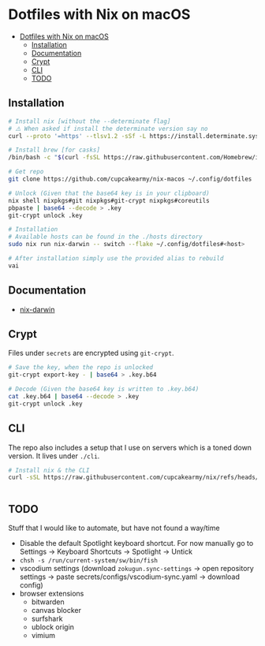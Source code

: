# Dotfiles with Nix on macOS

<!--toc:start-->

- [Dotfiles with Nix on macOS](#dotfiles-with-nix-on-macos)
  - [Installation](#installation)
  - [Documentation](#documentation)
  - [Crypt](#crypt)
  - [CLI](#cli)
  - [TODO](#todo)
  <!--toc:end-->

## Installation

```bash
# Install nix [without the --determinate flag]
# ⚠️ When asked if install the determinate version say no
curl --proto '=https' --tlsv1.2 -sSf -L https://install.determinate.systems/nix | sh -s -- install

# Install brew [for casks]
/bin/bash -c "$(curl -fsSL https://raw.githubusercontent.com/Homebrew/install/HEAD/install.sh)"

# Get repo
git clone https://github.com/cupcakearmy/nix-macos ~/.config/dotfiles

# Unlock (Given that the base64 key is in your clipboard)
nix shell nixpkgs#git nixpkgs#git-crypt nixpkgs#coreutils
pbpaste | base64 --decode > .key
git-crypt unlock .key

# Installation
# Available hosts can be found in the ./hosts directory
sudo nix run nix-darwin -- switch --flake ~/.config/dotfiles#<host>

# After installation simply use the provided alias to rebuild
vai
```

## Documentation

- [nix-darwin](https://daiderd.com/nix-darwin/manual/index.html)

## Crypt

Files under `secrets` are encrypted using `git-crypt`.

```bash
# Save the key, when the repo is unlocked
git-crypt export-key - | base64 > .key.b64

# Decode (Given the base64 key is written to .key.b64)
cat .key.b64 | base64 --decode > .key
git-crypt unlock .key
```

## CLI

The repo also includes a setup that I use on servers which is a toned down version. It lives under `./cli`.

```bash
# Install nix & the CLI
curl -sSL https://raw.githubusercontent.com/cupcakearmy/nix/refs/heads/main/cli/install.sh | bash
```

```

```

## TODO

Stuff that I would like to automate, but have not found a way/time

- Disable the default Spotlight keyboard shortcut. For now manually go to Settings -> Keyboard Shortcuts -> Spotlight -> Untick
- `chsh -s /run/current-system/sw/bin/fish`
- vscodium settings (download `zokugun.sync-settings` -> open repository settings -> paste secrets/configs/vscodium-sync.yaml -> download config)
- browser extensions
  - bitwarden
  - canvas blocker
  - surfshark
  - ublock origin
  - vimium
